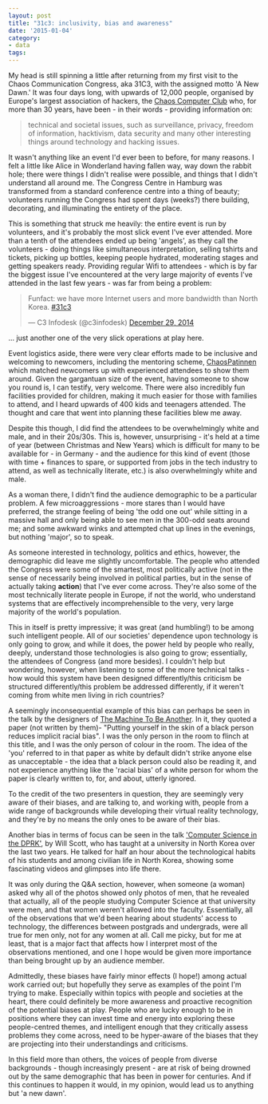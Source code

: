 ```yaml
---
layout: post
title: "31c3: inclusivity, bias and awareness"
date: '2015-01-04'
category:
- data
tags:
---
```



My head is still spinning a little after returning from my first visit to the Chaos Communication Congress, aka 31C3, with the assigned motto 'A New Dawn.' It was four days long, with upwards of 12,000 people, organised by Europe's largest association of hackers, the [Chaos Computer Club](http://www.ccc.de/en/) who, for more than 30 years, have been - in their words - providing information on:

<blockquote>technical and societal issues, such as surveillance, privacy, freedom of information, hacktivism, data security and many other interesting things around technology and hacking issues.</blockquote> 

It wasn't anything like an event I'd ever been to before, for many reasons. I felt a little like Alice in Wonderland having fallen way, way down the rabbit hole; there were things I didn't realise were possible, and things that I didn't understand all around me. The Congress Centre in Hamburg was transformed from a standard conference centre into a thing of beauty; volunteers running the Congress had spent days (weeks?) there building, decorating, and illuminating the entirety of the place.

<!--more-->

This is something that struck me heavily: the entire event is run by volunteers, and it's probably the most slick event I've ever attended. More than a tenth of the attendees ended up being 'angels', as they call the volunteers - doing things like simultaneous interpretation, selling tshirts and tickets, picking up bottles, keeping people hydrated, moderating stages and getting speakers ready. Providing regular Wifi to attendees - which is by far the biggest issue I've encountered at the very large majority of events I've attended in the last few years - was far from being a problem:

<blockquote class="twitter-tweet" data-partner="tweetdeck"><p>Funfact: we have more Internet users and more  bandwidth than North Korea. <a href="https://twitter.com/hashtag/31c3?src=hash">#31c3</a></p>&mdash; C3 Infodesk (@c3infodesk) <a href="https://twitter.com/c3infodesk/status/549476958283636736">December 29, 2014</a></blockquote>
<script async src="//platform.twitter.com/widgets.js" charset="utf-8"></script>

... just another one of the very slick operations at play here.

Event logistics aside, there were very clear efforts made to be inclusive and welcoming to newcomers, including the mentoring scheme, [ChaosPatinnen](https://events.ccc.de/congress/2014/wiki/Assembly:Chaospatinnen) which matched newcomers up with experienced attendees to show them around. Given the gargantuan size of the event, having someone to show you round is, I can testify, very welcome. There were also incredibly fun facilities provided for children, making it much easier for those with families to attend, and I heard upwards of 400 kids and teenagers attended. The thought and care that went into planning these facilities blew me away.

Despite this though, I did find the attendees to be overwhelmingly white and male, and in their 20s/30s. This is, however, unsurprising - it's held at a time of year (between Christmas and New Years) which is difficult for many to be available for - in Germany - and the audience for this kind of event (those with time + finances to spare, or supported from jobs in the tech industry to attend, as well as technically literate, etc.) is also overwhelmingly white and male.

As a woman there, I didn't find the audience demographic to be a particular problem. A few microaggressions - more stares than I would have preferred, the strange feeling of being 'the odd one out' while sitting in a massive hall and only being able to see men in the 300-odd seats around me; and some awkward winks and attempted chat up lines in the evenings, but nothing 'major', so to speak.

As someone interested in technology, politics and ethics, however, the demographic did leave me slightly uncomfortable. The people who attended the Congress were some of the smartest, most politically active (not in the sense of necessarily being involved in political parties, but in the sense of actually taking **action**) that I've ever come across. They're also some of the most technically literate people in Europe, if not the world, who understand systems that are effectively incomprehensible to the very, very large majority of the world's population. 

This in itself is pretty impressive; it was great (and humbling!) to be among such intelligent people. All of our societies' dependence upon technology is only going to grow, and while it does, the power held by people who really, deeply, understand those technologies is also going to grow; essentially, the attendees of Congress (and more besides). I couldn't help but wondering, however, when listening to some of the more technical talks - how would this system have been designed differently/this criticism be structured differently/this problem be addressed differently, if it weren't coming from white men living in rich countries?

A seemingly inconsequential example of this bias can perhaps be seen in the talk by the designers of [The Machine To Be Another](http://media.ccc.de/browse/congress/2014/31c3_-_6385_-_en_-_saal_g_-_201412292245_-_the_machine_to_be_another_-_beanotherlab.html#video). In it, they quoted a paper (not written by them)- "Putting yourself in the skin of a black person reduces implicit racial bias". I was the only person in the room to flinch at this title, and I was the only person of colour in the room. The idea of the 'you' referred to in that paper as white by default didn't strike anyone else as unacceptable - the idea that a black person could also be reading it, and not experience anything like the 'racial bias' of a white person for whom the paper is clearly written to, for, and about, utterly ignored.

To the credit of the two presenters in question, they are seemingly very aware of their biases, and are talking to, and working with, people from a wide range of backgrounds while developing their virtual reality technology, and they're by no means the only ones to be aware of their bias.

Another bias in terms of focus can be seen in the talk ['Computer Science in the DPRK'](http://media.ccc.de/browse/congress/2014/31c3_-_6253_-_en_-_saal_2_-_201412292115_-_computer_science_in_the_dprk_-_will_scott.html#video), by Will Scott, who has taught at a university in North Korea over the last two years. He talked for half an hour about the technological habits of his students and among civilian life in North Korea, showing some fascinating videos and glimpses into life there. 

It was only during the Q&A section, however, when someone (a woman) asked why all of the photos showed only photos of men, that he revealed that actually, all of the people studying Computer Science at that university were men, and that women weren't allowed into the faculty. Essentially, all of the observations that we'd been hearing about students' access to technology, the differences between postgrads and undergrads, were all true for men only, not for any women at all. Call me picky, but for me at least, that is a major fact that affects how I interpret most of the observations mentioned, and one I hope would be given more importance than being brought up by an audience member.

Admittedly, these biases have fairly minor effects (I hope!) among actual work carried out; but hopefully they serve as examples of the point I'm trying to make. Especially within topics with people and societies at the heart, there could definitely be more awareness and proactive recognition of the potential biases at play. People who are lucky enough to be in positions where they can invest time and energy into exploring these people-centred themes, and intelligent enough that they critically assess problems they come across, need to be hyper-aware of the biases that they are projecting into their understandings and criticisms.

In this field more than others, the voices of people from diverse backgrounds - though increasingly present - are at risk of being drowned out by the same demographic that has been in power for centuries. And if this continues to happen it would, in my opinion, would lead us to anything but 'a new dawn'.
